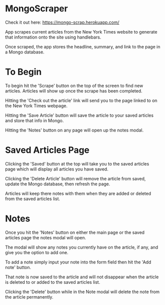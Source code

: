 # MongoScraper

Check it out here: https://mongo-scrap.herokuapp.com/

App scrapes current articles from the New York Times website to generate that information onto the site using handlebars.

Once scraped, the app stores the headline, summary, and link to the page in a Mongo database.

# To Begin

To begin hit the 'Scrape' button on the top of the screen to find new articles. Articles will show up once the scrape has been completed.

Hitting the 'Check out the article' link will send you to the page linked to on the New York Times webpage.

Hitting the 'Save Article' button will save the article to your saved articles and store that info in Mongo.

Hitting the 'Notes' button on any page will open up the notes modal.

# Saved Articles Page

Clicking the 'Saved' button at the top will take you to the saved articles page which will display all articles you have saved.

Clicking the 'Delete Article' button will remove the article from saved, update the Mongo database, then refresh the page.

Articles will keep there notes with them when they are added or deleted from the saved articles list.

# Notes

Once you hit the 'Notes' button on either the main page or the saved articles page the notes modal will open.

The modal will show any notes you currently have on the article, if any, and give you the option to add one.

To add a note simply input your note into the form field then hit the 'Add note' button.

That note is now saved to the article and will not disappear when the article is deleted to or added to the saved articles list.

Clicking the 'Delete' button while in the Note modal will delete the note from the article permanently.
